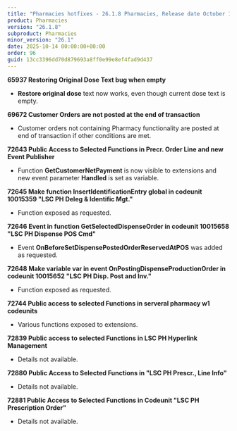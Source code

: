 ```yaml
---
title: "Pharmacies hotfixes - 26.1.8 Pharmacies, Release date October 14, 2025 - Hotfixes"
product: Pharmacies
version: "26.1.8"
subproduct: Pharmacies
minor_version: "26.1"
date: 2025-10-14 00:00:00+00:00
order: 96
guid: 13cc3396dd70d879693a8ff0e99e8ef4fad9d437
---
```


<strong>65937 Restoring Original Dose Text bug when empty</strong>
<ul><li><b>Restore original dose</b> text now works, even though current dose text is empty.</li></ul>
<strong>69672 Customer Orders are not posted at the end of transaction</strong>
<ul><li>Customer orders not containing Pharmacy functionality are posted at end of transaction if other conditions are met.</li></ul>
<strong>72643 Public Access to Selected Functions in Precr. Order Line and new Event Publisher</strong>
<ul><li>Function <b>GetCustomerNetPayment</b> is now visible to extensions and new event parameter <b>Handled</b> is set as variable.</li></ul>
<strong>72645 Make function InsertIdentificationEntry global  in codeunit 10015359 "LSC PH Deleg & Identific Mgt."</strong>
<ul><li>Function exposed as requested.</li></ul>
<strong>72646 Event in function GetSelectedDispenseOrder in codeunit 10015658 "LSC PH Dispense POS Cmd"</strong>
<ul><li>Event <b>OnBeforeSetDispensePostedOrderReservedAtPOS</b> was added as requested.</li></ul>
<strong>72648 Make variable var in event OnPostingDispenseProductionOrder in codeunit 10015652 "LSC PH Disp. Post and Inv."</strong>
<ul><li>Function exposed as requested.</li></ul>
<strong>72744 Public access to selected Functions in serveral pharmacy w1 codeunits</strong>
<ul><li>Various functions exposed to extensions.</li></ul>
<strong>72839 Public access to selected Functions in LSC PH Hyperlink Management</strong>
<ul><li>Details not available.</li></ul>
<strong>72880 Public Access to Selected Functions in "LSC PH Prescr., Line Info"</strong>
<ul><li>Details not available.</li></ul>
<strong>72881 Public Access to Selected Functions in Codeunit "LSC PH Prescription Order"</strong>
<ul><li>Details not available.</li></ul>
